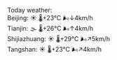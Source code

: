Today weather:  
Beijing: ☀️   🌡️+23°C 🌬️↓4km/h  
Tianjin: 🌫  🌡️+26°C 🌬️↑4km/h  
Shijiazhuang: ☀️   🌡️+29°C 🌬️↗5km/h  
Tangshan: ☀️   🌡️+23°C 🌬️↗4km/h  

